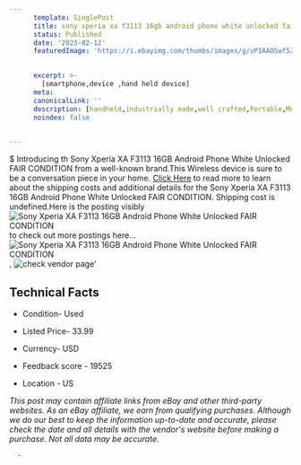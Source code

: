 ```yaml
---
      template: SinglePost
      title: sony xperia xa f3113 16gb android phone white unlocked fair condition
      status: Published
      date: '2023-02-12'
      featuredImage: 'https://i.ebayimg.com/thumbs/images/g/vPIAAOSwf5Zjk41u/s-l225.jpg'
       

      excerpt: >-
        [smartphone,device ,hand held device]
      meta:
      canonicalLink: ''
      description: [handheld,industrially made,well crafted,Portable,Mobile,Compact,Convenient,Lightweight,Maneuverable,Man-portable,Miniature,Carriable,Hand-held,Light,Holdable,Transportable,Mobile device,Pocket-sized,On-the-go,Wireless,Cordless,Compact size,Convenient size, smartphone,device ,hand held device]
      noindex: false
      

---
```

$
      Introducing th Sony Xperia XA F3113 16GB Android Phone White Unlocked FAIR CONDITION from a well-known brand.This Wireless device  is sure to be a conversation piece in your home. [Click Here](https://www.ebay.com/itm/285070022636?hash=item425f7f57ec%3Ag%3AvPIAAOSwf5Zjk41u&mkevt=1&mkcid=1&mkrid=711-53200-19255-0&campid=%253CePNCampaignId%253E&customid=%253CreferenceId%253E&toolid=10049) to read more to learn about the shipping costs and additional details for the Sony Xperia XA F3113 16GB Android Phone White Unlocked FAIR CONDITION. Shipping cost is undefined.Here is the posting visibly ![Sony Xperia XA F3113 16GB Android Phone White Unlocked FAIR CONDITION](https://i.ebayimg.com/thumbs/images/g/vPIAAOSwf5Zjk41u/s-l225.jpg) to check out more postings here... ![Sony Xperia XA F3113 16GB Android Phone White Unlocked FAIR CONDITION](https://i.ebayimg.com/images/g/vPIAAOSwf5Zjk41u/s-l1600.jpg), ![check vendor page](https://origin-galleryplus.ebayimg.com/ws/web/285070022636_2_0_1/225x225.jpg,https://origin-galleryplus.ebayimg.com/ws/web/285070022636_3_0_1/225x225.jpg,https://origin-galleryplus.ebayimg.com/ws/web/285070022636_4_0_1/225x225.jpg,https://origin-galleryplus.ebayimg.com/ws/web/285070022636_5_0_1/225x225.jpg,https://origin-galleryplus.ebayimg.com/ws/web/285070022636_6_0_1/225x225.jpg,https://origin-galleryplus.ebayimg.com/ws/web/285070022636_7_0_1/225x225.jpg,https://origin-galleryplus.ebayimg.com/ws/web/285070022636_8_0_1/225x225.jpg,https://origin-galleryplus.ebayimg.com/ws/web/285070022636_9_0_1/225x225.jpg,https://origin-galleryplus.ebayimg.com/ws/web/285070022636_10_0_1/225x225.jpg,https://origin-galleryplus.ebayimg.com/ws/web/285070022636_11_0_1/225x225.jpg,https://origin-galleryplus.ebayimg.com/ws/web/285070022636_12_0_1/225x225.jpg,https://origin-galleryplus.ebayimg.com/ws/web/285070022636_13_0_1/225x225.jpg,https://origin-galleryplus.ebayimg.com/ws/web/285070022636_14_0_1/225x225.jpg,https://origin-galleryplus.ebayimg.com/ws/web/285070022636_15_0_1/225x225.jpg,https://origin-galleryplus.ebayimg.com/ws/web/285070022636_16_0_1/225x225.jpg)'

      

 ## Technical Facts 



     
      

 - Condition- Used 


      

 - Listed Price- 33.99 


      

 - Currency- USD 


      

 - Feedback score - 19525 


      

 - Location - US 


      
      

 *_This post may contain affiliate links from eBay and other third-party websites. As an eBay affiliate, we earn from qualifying purchases. Although we do our best to keep the information up-to-date and accurate, please check the date and all details with the vendor's website before making a purchase. Not all data may be accurate._*




      -
